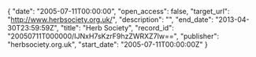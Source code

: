 {
  "date": "2005-07-11T00:00:00", 
  "open_access": false, 
  "target_url": "http://www.herbsociety.org.uk/", 
  "description": "", 
  "end_date": "2013-04-30T23:59:59Z", 
  "title": "Herb Society", 
  "record_id": "20050711T000000/IJNxH7sKzrF9hzZWRXZ7Iw==", 
  "publisher": "herbsociety.org.uk", 
  "start_date": "2005-07-11T00:00:00Z"
}

